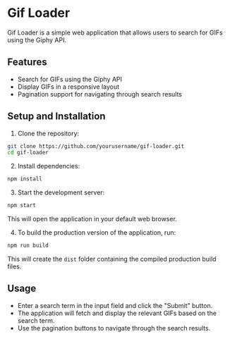 # Gif Loader

Gif Loader is a simple web application that allows users to search for GIFs using the Giphy API.

## Features

- Search for GIFs using the Giphy API
- Display GIFs in a responsive layout
- Pagination support for navigating through search results

## Setup and Installation

1. Clone the repository:

```bash
git clone https://github.com/yourusername/gif-loader.git
cd gif-loader
```

2. Install dependencies:

```bash
npm install
```

3. Start the development server:

```bash
npm start
```

This will open the application in your default web browser.

4. To build the production version of the application, run:

```bash
npm run build
```

This will create the `dist` folder containing the compiled production build files.

## Usage

- Enter a search term in the input field and click the "Submit" button.
- The application will fetch and display the relevant GIFs based on the search term.
- Use the pagination buttons to navigate through the search results.
